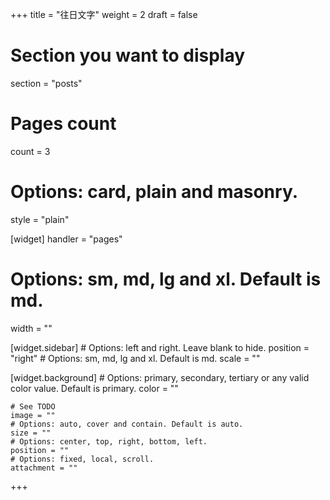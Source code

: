 +++
title = "往日文字"
weight = 2
draft = false

# Section you want to display
section = "posts"
# Pages count
count = 3
# Options: card, plain and masonry.
style = "plain"

[widget]
  handler = "pages"

  # Options: sm, md, lg and xl. Default is md.
  width = ""

  [widget.sidebar]
    # Options: left and right. Leave blank to hide.
    position = "right"
    # Options: sm, md, lg and xl. Default is md.
    scale = ""

  [widget.background]
    # Options: primary, secondary, tertiary or any valid color value. Default is primary.
    color = ""

    # See TODO
    image = ""
    # Options: auto, cover and contain. Default is auto.
    size = ""
    # Options: center, top, right, bottom, left.
    position = ""
    # Options: fixed, local, scroll.
    attachment = ""
+++
